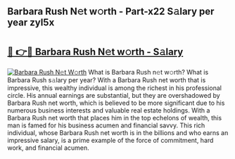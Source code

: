 ## Barbara Rush N𝚎t w𝚘rth - Part-x22 S𝚊lary per year zyI5x

# <h2><a href="http://gc0k8gg.nevu.top/?p=Barbara+Rush">🔗 👉🔴 Barbara Rush N𝚎t w𝚘rth - S𝚊lary</a></h2>

[![Barbara Rush N𝚎t W𝚘rth](https://i.imgur.com/Oavwk0R.jpeg)](http://gc0k8gg.nevu.top/?p=Barbara+Rush)
What is Barbara Rush n𝚎t w𝚘rth? What is Barbara Rush s𝚊lary per year?
With a Barbara Rush net worth that is impressive, this wealthy individual is among the richest in his professional circle. His annual earnings are substantial, but they are overshadowed by Barbara Rush net worth, which is believed to be more significant due to his numerous business interests and valuable real estate holdings. With a Barbara Rush net worth that places him in the top echelons of wealth, this man is famed for his business acumen and financial savvy. This rich individual, whose Barbara Rush net worth is in the billions and who earns an impressive salary, is a prime example of the force of commitment, hard work, and financial acumen.
